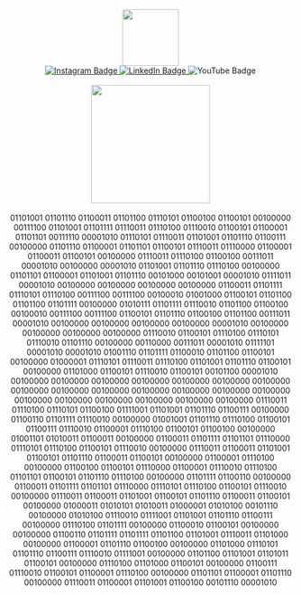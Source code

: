 <!-- Let's Code gif -->
<div id="header" align="center">
  <img src="https://media.giphy.com/media/hqU2KkjW5bE2v2Z7Q2/giphy.gif" width="100"/>
  
<!-- social network handles --> 
   
  <div id="badges">
  <a href="https://instagram.com/_elbon_?igshid=ZDdkNTZiNTM=">
    <img src="https://img.shields.io/badge/Instagram-pink?style=for-the-badge&logo=Instagram&logoColor=white" alt="Instagram Badge"/>
  </a>
   <a href="https://www.linkedin.com/in/noble-austine-767453227">
    <img src="https://img.shields.io/badge/LinkedIn-blue?style=for-the-badge&logo=linkedin&logoColor=white" alt="LinkedIn Badge"/>
  </a>
  <a>
    <img src="https://img.shields.io/badge/YouTube-maroon?style=for-the-badge&logo=youtube&logoColor=white" alt="YouTube Badge"/>
  </a>
</div>
  &nbsp;
  <!-- life is brainless -->
<div>
  <img src="https://media.giphy.com/media/lBm4rgtyIPJmywXzLW/giphy.gif" width="210"/>
</div>
  &nbsp;
 <div>
<!-- first words -->
   01101001 01101110 01100011 01101100 01110101 01100100 01100101 00100000 00111100 01101001 01101111 01110011 01110100 01110010 01100101 01100001 01101101 00111110 00001010 01110101 01110011 01101001 01101110 01100111 00100000 01101110 01100001 01101101 01100101 01110011 01110000 01100001 01100011 01100101 00100000 01110011 01110100 01100100 00111011 00001010 00100000 00001010 01101001 01101110 01110100 00100000 01101101 01100001 01101001 01101110 00101000 00101001 00001010 01111011 00001010 00100000 00100000 00100000 00100000 01100011 01101111 01110101 01110100 00111100 00111100 00100010 01001000 01100101 01101100 01101100 01101111 00100000 01010111 01101111 01110010 01101100 01100100 00100010 00111100 00111100 01100101 01101110 01100100 01101100 00111011 00001010 00100000 00100000 00100000 00100000 00001010 00100000 00100000 00100000 00100000 01110010 01100101 01110100 01110101 01110010 01101110 00100000 00110000 00111011 00001010 01111101 00001010 00001010 01001110 01101111 01100010 01101100 01100101 00100000 01000001 01110101 01110011 01110100 01101001 01101110 01100101 00100000 01101000 01100101 01110010 01100101 00101100 00001010 00100000 00100000 00100000 00100000 00100000 00100000 00100000 00100000 00100000 00100000 00100000 00100000 00100000 00100000 00100000 00100000 00100000 00100000 00100000 00100000 01110011 01110100 01110101 01100100 01111001 01101001 01101110 01100111 00100000 01100110 01101111 01110010 00100000 01001001 01101110 01110100 01100101 01100111 01110010 01100001 01110100 01100101 01100100 00100000 01001101 01010011 01100011 00100000 01100011 01101111 01101101 01110000 01110101 01110100 01100101 01110010 00100000 01110011 01100011 01101001 01100101 01101110 01100011 01100101 00100000 01100001 01110100 00100000 01100100 01100101 01110000 01100001 01110010 01110100 01101101 01100101 01101110 01110100 00100000 01101111 01100110 00100000 01100011 01101111 01101101 01110000 01110101 01110100 01100101 01110010 00100000 01110011 01100011 01101001 01100101 01101110 01100011 01100101 00100000 01000011 01010101 01010011 01000001 01010100 00101110 00100000 01010100 01110010 01111001 01101001 01101110 01100111 00100000 01110100 01101111 00100000 01100010 01100101 00100000 00100000 01100110 01101111 01101111 01101100 01101001 01110011 01101000 00100000 01100001 01101110 01100100 00100000 01101000 01110101 01101110 01100111 01110010 01111001 00100000 01101100 01101001 01101011 01100101 00100000 01110100 01101000 01100101 00100000 01100111 01110010 01100101 01100001 01110100 00100000 01101101 01100001 01101110 00100000 01110011 01100001 01101001 01100100 00101110 00001010
</div>
</div>








